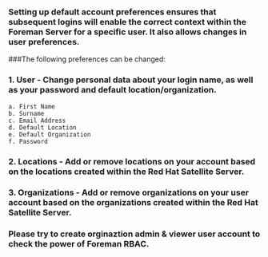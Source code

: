 ### Setting up default account preferences ensures that subsequent logins will enable the correct context within the Foreman Server for a specific user. It also allows changes in user preferences.

###The following preferences can be changed:
### 1. User - Change personal data about your login name, as well as your password and default location/organization.
```
a. First Name
b. Surname
c. Email Address
d. Default Location
e. Default Organization
f. Password
````
### 2. Locations - Add or remove locations on your account based on the locations created within the Red Hat Satellite Server.
### 3. Organizations - Add or remove organizations on your user account based on the organizations created within the Red Hat Satellite Server.


### Please try to create orginaztion admin & viewer user account to check the power of Foreman RBAC. 
